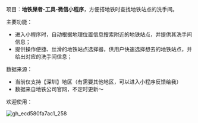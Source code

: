 项目：**地铁屎者-工具-微信小程序**，方便搭地铁时查找地铁站点的洗手间。

主要功能：
- 进入小程序时，自动根据地理位置信息搜索附近的地铁站点，并提供其洗手间信息；
- 提供操作便捷、丝滑的地铁站点选择器，供用户快速选择想去的地铁站点，并给出对应的洗手间信息；

数据来源：
- 当前仅支持【深圳】地区（有需要其他地区，可以进入小程序反馈给我）
- 数据来自地铁公司官网，不定时更新～


欢迎使用：

![gh_ecd580fa7ac1_258](https://github.com/cooljacket/subway_shiter/assets/13379733/006fbd6e-697a-462d-8b10-b79176ecba59)
